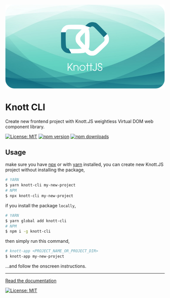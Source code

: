 <p align="center">
  <img src="https://raw.githubusercontent.com/knott-dev/knott-js/main/banner.png" width="auto" alt="Knott JS">
</p>

# Knott CLI

Create new frontend project with Knott.JS weightless Virtual DOM web component library.

[![License: MIT](https://img.shields.io/badge/License-MIT-brightgreen.svg)](https://opensource.org/licenses/MIT)
[![npm version](https://badge.fury.io/js/knott-cli.svg)](https://badge.fury.io/js/knott-cli)
[![npm downloads](https://img.shields.io/npm/dm/knott-cli.svg)](https://www.npmjs.com/package/knott-cli)

## Usage

make sure you have [npx](https://www.npmjs.com/package/npx) or with [yarn](https://yarnpkg.com/en/) installed, you can create new Knott.JS project without installing the package,

```bash
# YARN
$ yarn knott-cli my-new-project
# NPM
$ npx knott-cli my-new-project
```

if you install the package `locally`,

```bash
# YARN
$ yarn global add knott-cli
# NPM
$ npm i -g knott-cli
```

then simply run this command,

```bash
# knott-app <PROJECT_NAME_OR_PROJECT_DIR>
$ knott-app my-new-project
```

...and follow the onscreen instructions.

---

[Read the documentation](https://knottjs.netlify.app)

[![License: MIT](https://img.shields.io/badge/License-MIT-brightgreen.svg)](https://opensource.org/licenses/MIT)
